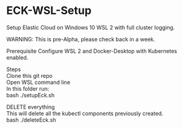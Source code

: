 # ECK-WSL-Setup
Setup Elastic Cloud on Windows 10 WSL 2 with full cluster logging.

WARNING: This is pre-Alpha, please check back in a week.

Prerequisite
Configure WSL 2 and Docker-Desktop with Kubernetes enabled.

Steps\
Clone this git repo\
Open WSL command line\
In this folder run:\
bash ./setupEck.sh  


DELETE everything\
This will delete all the kubectl components previously created.\
bash ./deleteEck.sh  
